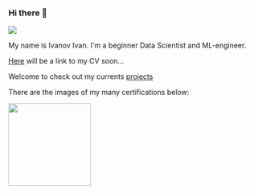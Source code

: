 ### Hi there 👋

![](https://komarev.com/ghpvc/?username=Abitofbrain)


My name is Ivanov Ivan. I'm a beginner Data Scientist and ML-engineer.

[Here](https://hh.ru) will be a link to my CV soon...

Welcome to check out my currents [projects](https://github.com/Abitofbrain/learning_projects)

There are the images of my many certifications below:

<img src="https://camo.githubusercontent.com/970c663d5c0912cf8d3f4bd4bee8739f33826bf5ccc00767daa3db216c619212/68747470733a2f2f73332e616d617a6f6e6177732e636f6d2f636f7572736572615f6173736574732f6d6574615f696d616765732f67656e6572617465642f43455254494649434154455f4c414e44494e475f504147452f43455254494649434154455f4c414e44494e475f504147457e4b5442523342384b4b4256452f43455254494649434154455f4c414e44494e475f504147457e4b5442523342384b4b4256452e6a706567" height="164"/></h1>



<!--
**Abitofbrain/Abitofbrain** is a ✨ _special_ ✨ repository because its `README.md` (this file) appears on your GitHub profile.

Here are some ideas to get you started:

- 🔭 I’m currently working on ...
- 🌱 I’m currently learning ...
- 👯 I’m looking to collaborate on ...
- 🤔 I’m looking for help with ...
- 💬 Ask me about ...
- 📫 How to reach me: ...
- 😄 Pronouns: ...
- ⚡ Fun fact: ...
-->
